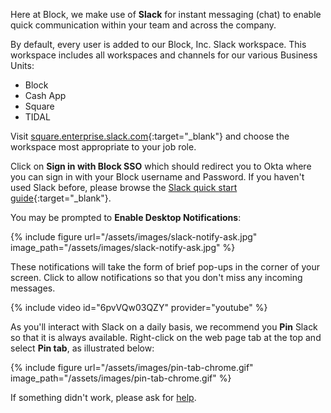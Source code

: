 Here at Block, we make use of __Slack__ for instant messaging (chat) to enable quick communication within your team and across the company. 

By default, every user is added to our Block, Inc. Slack workspace.  This workspace includes all workspaces and channels for our various Business Units: 
- Block
- Cash App
- Square 
- TIDAL

Visit [square.enterprise.slack.com](https://square.enterprise.slack.com/){:target="_blank"} and choose the workspace most appropriate to your job role. 


Click on __Sign in with Block SSO__ which should redirect you to Okta where you can sign in with your Block username and Password. If you haven't used Slack before, please browse the [Slack quick start guide](https://slack.com/resources/using-slack/your-quick-start-guide-to-slack){:target="_blank"}.

You may be prompted to __Enable Desktop Notifications__:

{% include figure url="/assets/images/slack-notify-ask.jpg" image_path="/assets/images/slack-notify-ask.jpg" %}

These notifications will take the form of brief pop-ups in the corner of your screen. Click to allow notifications so that you don't miss any incoming messages.

{% include video id="6pvVQw03QZY" provider="youtube" %}



As you'll interact with Slack on a daily basis, we recommend you __Pin__ Slack so that it is always available. Right-click on the web page tab at the top and select __Pin tab__, as illustrated below:

{% include figure url="/assets/images/pin-tab-chrome.gif" image_path="/assets/images/pin-tab-chrome.gif" %}

If something didn't work, please ask for [help](/help). 
